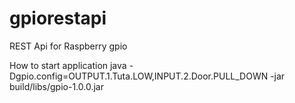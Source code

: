 # gpiorestapi
REST Api for Raspberry gpio

How to start application
java -Dgpio.config=OUTPUT.1.Tuta.LOW,INPUT.2.Door.PULL_DOWN -jar build/libs/gpio-1.0.0.jar
